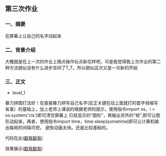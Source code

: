 ## 第三次作业

### 一、摘要
在屏幕上让自己的名字动起来

### 二、背景介绍
大概就是在上一次的作业上搞点操作玩点新花样吧，可是我觉得我上次作业的第二种方法貌似没有什么进步空间了T_T。所以貌似这次又是一次新的开始

### 三、正文
- level_1

暴力拼图打法好！在直接暴力拼写自己名字(反正关键在动上面就打的首字母缩写省事）的基础上，加上老师上课说的根据老师的提示，使用指令import os，i = os.system('cls')即可清空屏幕上
已经显示的"图形"，再输出另外的"帧",即可让图形动起来。再者，使用指令import time，time.sleep(sometime)即可让计算机输出每帧的间隔可控，
避免动画太快。还是比较基础的。

代码在此([戳我戳我](https://github.com/zhaozhanyi0804/computationalphysics_N2015301020052/blob/master/homework3/Word3-1.py))

效果展示([戳我戳我](https://pan.baidu.com/s/1boDXIlL))



